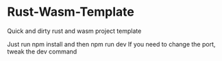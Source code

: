# Rust-Wasm-Template
Quick and dirty rust and wasm project template

Just run npm install and then npm run dev
If you need to change the port, tweak the dev command
